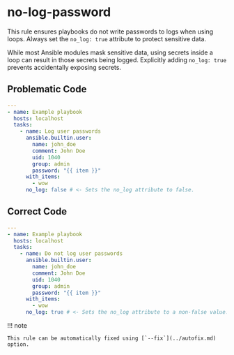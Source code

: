 # no-log-password

This rule ensures playbooks do not write passwords to logs when using loops.
Always set the `no_log: true` attribute to protect sensitive data.

While most Ansible modules mask sensitive data, using secrets inside a loop can result in those secrets being logged.
Explicitly adding `no_log: true` prevents accidentally exposing secrets.

## Problematic Code

```yaml
---
- name: Example playbook
  hosts: localhost
  tasks:
    - name: Log user passwords
      ansible.builtin.user:
        name: john_doe
        comment: John Doe
        uid: 1040
        group: admin
        password: "{{ item }}"
      with_items:
        - wow
      no_log: false # <- Sets the no_log attribute to false.
```

## Correct Code

```yaml
---
- name: Example playbook
  hosts: localhost
  tasks:
    - name: Do not log user passwords
      ansible.builtin.user:
        name: john_doe
        comment: John Doe
        uid: 1040
        group: admin
        password: "{{ item }}"
      with_items:
        - wow
      no_log: true # <- Sets the no_log attribute to a non-false value.
```

!!! note

    This rule can be automatically fixed using [`--fix`](../autofix.md) option.
